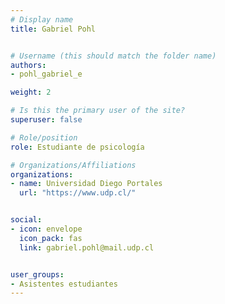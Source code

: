 ```yaml
---
# Display name
title: Gabriel Pohl 


# Username (this should match the folder name)
authors:
- pohl_gabriel_e

weight: 2 

# Is this the primary user of the site?
superuser: false

# Role/position
role: Estudiante de psicología

# Organizations/Affiliations
organizations:
- name: Universidad Diego Portales
  url: "https://www.udp.cl/"


social:
- icon: envelope
  icon_pack: fas
  link: gabriel.pohl@mail.udp.cl


user_groups:
- Asistentes estudiantes 
---
```



